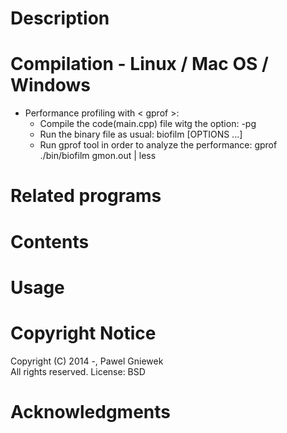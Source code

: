 Description
==================================================

Compilation - Linux / Mac OS / Windows 
==================================================

* Performance profiling with < gprof >:
    + Compile the code(main.cpp) file witg the option: 
        -pg
    + Run the binary file as usual: 
        biofilm [OPTIONS ...]
    + Run gprof tool in order to analyze the performance:
        gprof ./bin/biofilm gmon.out | less

Related programs
================


Contents
========


Usage
=====


Copyright Notice
================
Copyright (C) 2014 -,  Pawel Gniewek   
All rights reserved.
License: BSD

Acknowledgments
===============
